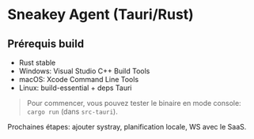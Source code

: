 # Sneakey Agent (Tauri/Rust)

## Prérequis build
- Rust stable
- Windows: Visual Studio C++ Build Tools
- macOS: Xcode Command Line Tools
- Linux: build-essential + deps Tauri

> Pour commencer, vous pouvez tester le binaire en mode console: `cargo run` (dans `src-tauri`).

Prochaines étapes: ajouter systray, planification locale, WS avec le SaaS.